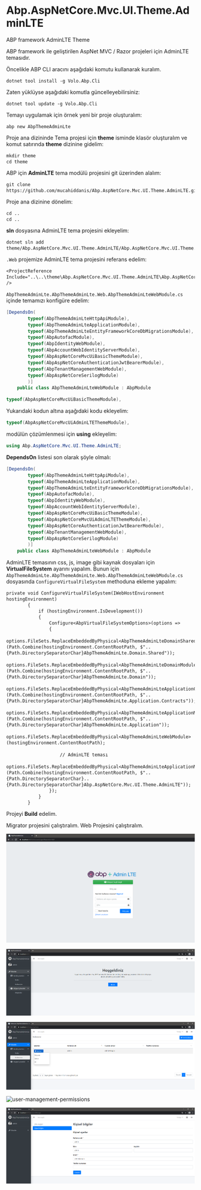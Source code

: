 # Abp.AspNetCore.Mvc.UI.Theme.AdminLTE
ABP framework AdminLTE Theme


ABP framework ile geliştirilen AspNet MVC / Razor projeleri için AdminLTE temasıdır.

Öncelikle ABP CLI aracını aşağıdaki komutu kullanarak kuralım.

````shell
dotnet tool install -g Volo.Abp.Cli
````

Zaten yüklüyse aşağıdaki komutla güncelleyebilirsiniz:

````shell
dotnet tool update -g Volo.Abp.Cli
````

Temayı uygulamak için örnek yeni bir proje oluşturalım:

````shell
abp new AbpThemeAdminLte
````

Proje ana dizininde Tema projesi için **theme** isminde klasör oluşturalım ve komut satırında **theme** dizinine gidelim:

````shell
mkdir theme
cd theme
````

ABP için **AdminLTE** tema modülü projesini git üzerinden alalım:

````shell
git clone https://github.com/mucahiddanis/Abp.AspNetCore.Mvc.UI.Theme.AdminLTE.git
````

Proje ana dizinine dönelim:

````shell
cd ..
cd ..
````

**sln** dosyasına AdminLTE tema projesini ekleyelim:

````shell
dotnet sln add theme/Abp.AspNetCore.Mvc.UI.Theme.AdminLTE/Abp.AspNetCore.Mvc.UI.Theme.AdminLTE.csproj
````

`.Web` projemize AdminLTE tema projesini referans edelim:

````shell
<ProjectReference Include="..\..\theme\Abp.AspNetCore.Mvc.UI.Theme.AdminLTE\Abp.AspNetCore.Mvc.UI.Theme.AdminLTE.csproj" />
````

`AbpThemeAdminLte.AbpThemeAdminLte.Web.AbpThemeAdminLteWebModule.cs` içinde temamızı konfigüre edelim:




````csharp
[DependsOn(
        typeof(AbpThemeAdminLteHttpApiModule),
        typeof(AbpThemeAdminLteApplicationModule),
        typeof(AbpThemeAdminLteEntityFrameworkCoreDbMigrationsModule),
        typeof(AbpAutofacModule),
        typeof(AbpIdentityWebModule),
        typeof(AbpAccountWebIdentityServerModule),
        typeof(AbpAspNetCoreMvcUiBasicThemeModule),
        typeof(AbpAspNetCoreAuthenticationJwtBearerModule),
        typeof(AbpTenantManagementWebModule),
        typeof(AbpAspNetCoreSerilogModule)
        )]
    public class AbpThemeAdminLteWebModule : AbpModule
````


````csharp
typeof(AbpAspNetCoreMvcUiBasicThemeModule),
````

Yukarıdaki kodun altına aşağıdaki kodu ekleyelim:

````csharp
typeof(AbpAspNetCoreMvcUiAdminLTEThemeModule),
````

modülün çözümlenmesi için **using** ekleyelim:

````csharp
using Abp.AspNetCore.Mvc.UI.Theme.AdminLTE;
````

**DependsOn** listesi son olarak şöyle olmalı:

````csharp
[DependsOn(
        typeof(AbpThemeAdminLteHttpApiModule),
        typeof(AbpThemeAdminLteApplicationModule),
        typeof(AbpThemeAdminLteEntityFrameworkCoreDbMigrationsModule),
        typeof(AbpAutofacModule),
        typeof(AbpIdentityWebModule),
        typeof(AbpAccountWebIdentityServerModule),
        typeof(AbpAspNetCoreMvcUiBasicThemeModule),
        typeof(AbpAspNetCoreMvcUiAdminLTEThemeModule),
        typeof(AbpAspNetCoreAuthenticationJwtBearerModule),
        typeof(AbpTenantManagementWebModule),
        typeof(AbpAspNetCoreSerilogModule)
        )]
    public class AbpThemeAdminLteWebModule : AbpModule
````

AdminLTE temasının css, js, image gibi kaynak dosyaları için **VirtualFileSystem** ayarını yapalım. Bunun için `AbpThemeAdminLte.AbpThemeAdminLte.Web.AbpThemeAdminLteWebModule.cs` dosyasında
`ConfigureVirtualFileSystem` methoduna ekleme yapalım:

````chasrp
private void ConfigureVirtualFileSystem(IWebHostEnvironment hostingEnvironment)
        {
            if (hostingEnvironment.IsDevelopment())
            {
                Configure<AbpVirtualFileSystemOptions>(options =>
                {
                    options.FileSets.ReplaceEmbeddedByPhysical<AbpThemeAdminLteDomainSharedModule>(Path.Combine(hostingEnvironment.ContentRootPath, $"..{Path.DirectorySeparatorChar}AbpThemeAdminLte.Domain.Shared"));
                    options.FileSets.ReplaceEmbeddedByPhysical<AbpThemeAdminLteDomainModule>(Path.Combine(hostingEnvironment.ContentRootPath, $"..{Path.DirectorySeparatorChar}AbpThemeAdminLte.Domain"));
                    options.FileSets.ReplaceEmbeddedByPhysical<AbpThemeAdminLteApplicationContractsModule>(Path.Combine(hostingEnvironment.ContentRootPath, $"..{Path.DirectorySeparatorChar}AbpThemeAdminLte.Application.Contracts"));
                    options.FileSets.ReplaceEmbeddedByPhysical<AbpThemeAdminLteApplicationModule>(Path.Combine(hostingEnvironment.ContentRootPath, $"..{Path.DirectorySeparatorChar}AbpThemeAdminLte.Application"));
                    options.FileSets.ReplaceEmbeddedByPhysical<AbpThemeAdminLteWebModule>(hostingEnvironment.ContentRootPath);

                    // AdminLTE teması
                    options.FileSets.ReplaceEmbeddedByPhysical<AbpThemeAdminLteApplicationModule>(Path.Combine(hostingEnvironment.ContentRootPath, $"..{Path.DirectorySeparatorChar}..{Path.DirectorySeparatorChar}Abp.AspNetCore.Mvc.UI.Theme.AdminLTE"));
                });
            }
        }
````

Projeyi **Build** edelim.

Migrator projesini çalıştıralım.
Web Projesini çalıştıralım.

![login](screenshots/login.png)

![home](screenshots/home.png)

![user-management](screenshots/user-management.png)

![user-management-permissions](screenshots/user-management-permissionspng)

![account-manage](screenshots/account-manage.png)
